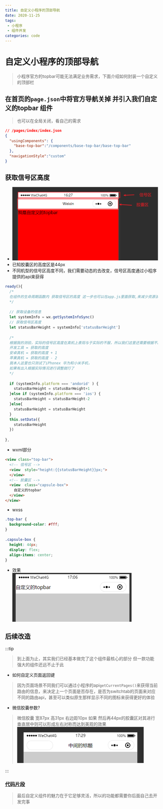 ```yaml
---
title: 自定义小程序的顶部导航
date: 2020-11-25
tags:
 - 小程序
 - 组件开发
categories: code
---
```



# 自定义小程序的顶部导航
> 小程序官方的topbar可能无法满足业务需求，下面介绍如何封装一个自定义的顶部栏


## 在首页的`page.json`中将官方导航关掉 并引入我们自定义的topbar 组件
> 也可以在全局关闭，看自己的需求

```json
// /pages/index/index.json
{
  "usingComponents": {
    "base-top-bar":"/components/base-top-bar/base-top-bar"
  },
  "navigationStyle":"custom"
}
```
## 获取信号区高度
- ![topbar](./img/topbar.png)
- 已知胶囊区的高度区是44px 
- 不同机型的信号区高度不同，我们需要动态的去改变，信号区高度通过小程序提供的api来获得
```js
ready(){
  /* 
  在组件的生命周期函数内 获取信号区的高度 这一步也可以在app.js里面获取,来减少资源浪费
  */

  // 获取设备的信息  
  let systemInfo = wx.getSystemInfoSync()
  // 获取信号区高度
  let statusBarHeight = systemInfo['statusBarHeight']

  /* 
  根据我的测验，实际的信号区高度在真机上表现与于实际的不服，所以我们这里还需要根据不同的设备进行调整
  开发工具 = 获取的高度
  安卓真机 = 获取的高度 + 1
  苹果真机 = 获取的高度 - 2
  我本人这里也只测试了iPhonex 华为和小米手机，
  如果有出入根据实际情况进行调整就行了
  */

  if (systemInfo.platform === 'andorid' ) {
    statusBarHeight = statusBarHeight+1
  }else if (systemInfo.platform === 'ios') {
    statusBarHeight = statusBarHeight-2
  }else{
    statusBarHeight = statusBarHeight
  }
  this.setData({
    statusBarHeight
  })

},
```
- wxml部分

```html
<view class="top-bar">
  <!-- 信号区 -->
  <view  style="height:{{statusBarHeight}}px;">
  </view>
  <!-- 胶囊区 -->
  <view  class="capsule-box">
    自定义的topbar
  </view>
</view>
```

- wxss

```css
.top-bar {
  background-color: #fff;
}

.capsule-box {
  height: 44px;
  display: flex;
  align-items: center;
}

```
- 效果<br>
![topbar2](./img/topbar2.png)

## 后续改造
:::tip
> 到上面为止，其实我们已经基本做完了这个组件最核心的部分
> 但一款功能强大的组件还远不止于此

- 如何自定义页面返回键
> 因为页面场景不同我们可以通过小程序的api`getCurrentPages()`来获得当前路由的信息，来决定上一个页面是否存在，是否为switchtab的页面来对应不同的路由api，甚至可以类似原生那样显示不同的图标来获得更好的体验
- 微信胶囊参数?
> 微信胶囊 宽87px 高31px 右边距10px 如果 然后再44px的胶囊区对其进行垂直居中则可以形成左右对称而达到美观的效果<br>
> ![topbar2](./img/topbar3.png)

:::
### [代码片段](https://developers.weixin.qq.com/s/4UIaD4m37NmW)
> 最后自定义组件的魅力在于它足够灵活，所以的功能都需要你后面自己去开发完事








